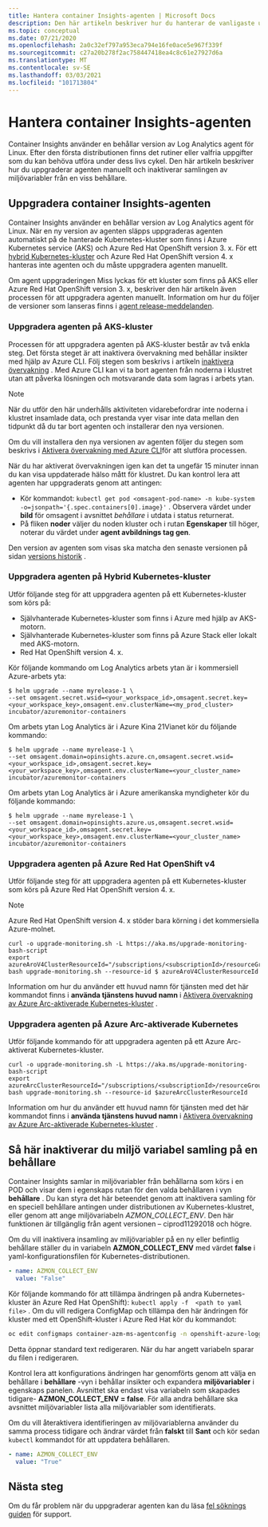 ```yaml
---
title: Hantera container Insights-agenten | Microsoft Docs
description: Den här artikeln beskriver hur du hanterar de vanligaste underhålls aktiviteterna med den container Log Analytics-agent som används av behållar insikter.
ms.topic: conceptual
ms.date: 07/21/2020
ms.openlocfilehash: 2a0c32ef797a953eca794e16fe0ace5e967f339f
ms.sourcegitcommit: c27a20b278f2ac758447418ea4c8c61e27927d6a
ms.translationtype: MT
ms.contentlocale: sv-SE
ms.lasthandoff: 03/03/2021
ms.locfileid: "101713804"
---
```

# <a name="how-to-manage-the-container-insights-agent"></a>Hantera container Insights-agenten

Container Insights använder en behållar version av Log Analytics agent för Linux. Efter den första distributionen finns det rutiner eller valfria uppgifter som du kan behöva utföra under dess livs cykel. Den här artikeln beskriver hur du uppgraderar agenten manuellt och inaktiverar samlingen av miljövariabler från en viss behållare. 

## <a name="how-to-upgrade-the-container-insights-agent"></a>Uppgradera container Insights-agenten

Container Insights använder en behållar version av Log Analytics agent för Linux. När en ny version av agenten släpps uppgraderas agenten automatiskt på de hanterade Kubernetes-kluster som finns i Azure Kubernetes service (AKS) och Azure Red Hat OpenShift version 3. x. För ett [hybrid Kubernetes-kluster](container-insights-hybrid-setup.md) och Azure Red Hat OpenShift version 4. x hanteras inte agenten och du måste uppgradera agenten manuellt.

Om agent uppgraderingen Miss lyckas för ett kluster som finns på AKS eller Azure Red Hat OpenShift version 3. x, beskriver den här artikeln även processen för att uppgradera agenten manuellt. Information om hur du följer de versioner som lanseras finns i [agent release-meddelanden](https://github.com/microsoft/docker-provider/tree/ci_feature_prod).

### <a name="upgrade-agent-on-aks-cluster"></a>Uppgradera agenten på AKS-kluster

Processen för att uppgradera agenten på AKS-kluster består av två enkla steg. Det första steget är att inaktivera övervakning med behållar insikter med hjälp av Azure CLI. Följ stegen som beskrivs i artikeln [inaktivera övervakning](container-insights-optout.md?#azure-cli) . Med Azure CLI kan vi ta bort agenten från noderna i klustret utan att påverka lösningen och motsvarande data som lagras i arbets ytan. 

>[!NOTE]
>När du utför den här underhålls aktiviteten vidarebefordrar inte noderna i klustret insamlade data, och prestanda vyer visar inte data mellan den tidpunkt då du tar bort agenten och installerar den nya versionen. 
>

Om du vill installera den nya versionen av agenten följer du stegen som beskrivs i [Aktivera övervakning med Azure CLI](container-insights-enable-new-cluster.md#enable-using-azure-cli)för att slutföra processen.  

När du har aktiverat övervakningen igen kan det ta ungefär 15 minuter innan du kan visa uppdaterade hälso mått för klustret. Du kan kontrol lera att agenten har uppgraderats genom att antingen:

* Kör kommandot: `kubectl get pod <omsagent-pod-name> -n kube-system -o=jsonpath='{.spec.containers[0].image}'` . Observera värdet under **bild** för omsagent i avsnittet *behållare* i utdata i status returnerat.
* På fliken **noder** väljer du noden kluster och i rutan **Egenskaper** till höger, noterar du värdet under **agent avbildnings tag gen**.

Den version av agenten som visas ska matcha den senaste versionen på sidan [versions historik](https://github.com/microsoft/docker-provider/tree/ci_feature_prod) .

### <a name="upgrade-agent-on-hybrid-kubernetes-cluster"></a>Uppgradera agenten på Hybrid Kubernetes-kluster

Utför följande steg för att uppgradera agenten på ett Kubernetes-kluster som körs på:

* Självhanterade Kubernetes-kluster som finns i Azure med hjälp av AKS-motorn.
* Självhanterade Kubernetes-kluster som finns på Azure Stack eller lokalt med AKS-motorn.
* Red Hat OpenShift version 4. x.

Kör följande kommando om Log Analytics arbets ytan är i kommersiell Azure-arbets yta:

```console
$ helm upgrade --name myrelease-1 \
--set omsagent.secret.wsid=<your_workspace_id>,omsagent.secret.key=<your_workspace_key>,omsagent.env.clusterName=<my_prod_cluster> incubator/azuremonitor-containers
```

Om arbets ytan Log Analytics är i Azure Kina 21Vianet kör du följande kommando:

```console
$ helm upgrade --name myrelease-1 \
--set omsagent.domain=opinsights.azure.cn,omsagent.secret.wsid=<your_workspace_id>,omsagent.secret.key=<your_workspace_key>,omsagent.env.clusterName=<your_cluster_name> incubator/azuremonitor-containers
```

Om arbets ytan Log Analytics är i Azure amerikanska myndigheter kör du följande kommando:

```console
$ helm upgrade --name myrelease-1 \
--set omsagent.domain=opinsights.azure.us,omsagent.secret.wsid=<your_workspace_id>,omsagent.secret.key=<your_workspace_key>,omsagent.env.clusterName=<your_cluster_name> incubator/azuremonitor-containers
```

### <a name="upgrade-agent-on-azure-red-hat-openshift-v4"></a>Uppgradera agenten på Azure Red Hat OpenShift v4

Utför följande steg för att uppgradera agenten på ett Kubernetes-kluster som körs på Azure Red Hat OpenShift version 4. x. 

>[!NOTE]
>Azure Red Hat OpenShift version 4. x stöder bara körning i det kommersiella Azure-molnet.
>

```console
curl -o upgrade-monitoring.sh -L https://aka.ms/upgrade-monitoring-bash-script
export azureAroV4ClusterResourceId="/subscriptions/<subscriptionId>/resourceGroups/<resourceGroupName>/providers/Microsoft.RedHatOpenShift/OpenShiftClusters/<clusterName>"
bash upgrade-monitoring.sh --resource-id $ azureAroV4ClusterResourceId
```

Information om hur du använder ett huvud namn för tjänsten med det här kommandot finns i **använda tjänstens huvud namn** i [Aktivera övervakning av Azure Arc-aktiverade Kubernetes-kluster](container-insights-enable-arc-enabled-clusters.md#enable-using-bash-script) .

### <a name="upgrade-agent-on-azure-arc-enabled-kubernetes"></a>Uppgradera agenten på Azure Arc-aktiverade Kubernetes

Utför följande kommando för att uppgradera agenten på ett Azure Arc-aktiverat Kubernetes-kluster.

```console
curl -o upgrade-monitoring.sh -L https://aka.ms/upgrade-monitoring-bash-script
export azureArcClusterResourceId="/subscriptions/<subscriptionId>/resourceGroups/<resourceGroupName>/providers/Microsoft.Kubernetes/connectedClusters/<clusterName>"
bash upgrade-monitoring.sh --resource-id $azureArcClusterResourceId
```

Information om hur du använder ett huvud namn för tjänsten med det här kommandot finns i **använda tjänstens huvud namn** i [Aktivera övervakning av Azure Arc-aktiverade Kubernetes-kluster](container-insights-enable-arc-enabled-clusters.md#enable-using-bash-script) .


## <a name="how-to-disable-environment-variable-collection-on-a-container"></a>Så här inaktiverar du miljö variabel samling på en behållare

Container Insights samlar in miljövariabler från behållarna som körs i en POD och visar dem i egenskaps rutan för den valda behållaren i vyn **behållare** . Du kan styra det här beteendet genom att inaktivera samling för en speciell behållare antingen under distributionen av Kubernetes-klustret, eller genom att ange miljövariabeln *AZMON_COLLECT_ENV*. Den här funktionen är tillgänglig från agent versionen – ciprod11292018 och högre.  

Om du vill inaktivera insamling av miljövariabler på en ny eller befintlig behållare ställer du in variabeln **AZMON_COLLECT_ENV** med värdet **false** i yaml-konfigurationsfilen för Kubernetes-distributionen. 

```yaml
- name: AZMON_COLLECT_ENV  
  value: "False"  
```

Kör följande kommando för att tillämpa ändringen på andra Kubernetes-kluster än Azure Red Hat OpenShift): `kubectl apply -f  <path to yaml file>` . Om du vill redigera ConfigMap och tillämpa den här ändringen för kluster med ett OpenShift-kluster i Azure Red Hat kör du kommandot:

```bash
oc edit configmaps container-azm-ms-agentconfig -n openshift-azure-logging
```

Detta öppnar standard text redigeraren. När du har angett variabeln sparar du filen i redigeraren.

Kontrol lera att konfigurations ändringen har genomförts genom att välja en behållare i **behållare** -vyn i behållar insikter och expandera **miljövariabler** i egenskaps panelen.  Avsnittet ska endast visa variabeln som skapades tidigare- **AZMON_COLLECT_ENV = false**. För alla andra behållare ska avsnittet miljövariabler lista alla miljövariabler som identifierats.

Om du vill återaktivera identifieringen av miljövariablerna använder du samma process tidigare och ändrar värdet från **falskt** till **Sant** och kör sedan `kubectl` kommandot för att uppdatera behållaren.  

```yaml
- name: AZMON_COLLECT_ENV  
  value: "True"  
```  

## <a name="next-steps"></a>Nästa steg

Om du får problem när du uppgraderar agenten kan du läsa [fel söknings guiden](container-insights-troubleshoot.md) för support.
